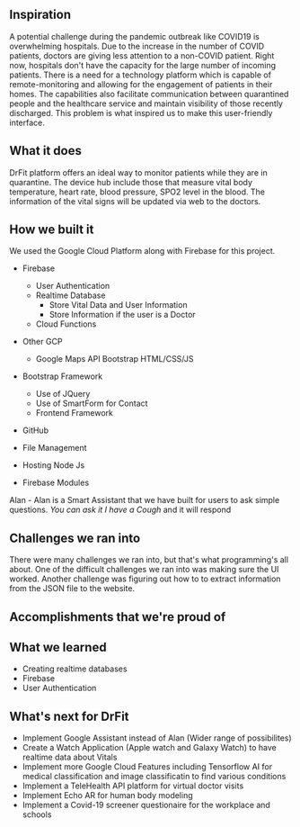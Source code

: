 ## Inspiration
A potential challenge during the pandemic outbreak like COVID19 is overwhelming hospitals. Due to the increase in the number of COVID patients, doctors are giving less attention to a non-COVID patient. Right now, hospitals don't have the capacity for the large number of incoming patients. There is a need for a technology platform which is capable of remote-monitoring and allowing for the engagement of patients in their homes. The capabilities also facilitate communication between quarantined people and the healthcare service and maintain visibility of those recently discharged. This problem is what inspired us to make this user-friendly interface.

## What it does
DrFit platform offers an ideal way to monitor patients while they are in quarantine. The device hub include those that measure vital body temperature, heart rate, blood pressure, SPO2 level in the blood. The information of the vital signs will be updated via web to the doctors.

## How we built it
We used the Google Cloud Platform along with Firebase for this project.
* Firebase
  * User Authentication
  * Realtime Database
    * Store Vital Data and User Information
    * Store Information if the user is a Doctor
  * Cloud Functions
* Other GCP
  * Google Maps API
Bootstrap HTML/CSS/JS
* Bootstrap Framework
  * Use of JQuery
  * Use of SmartForm for Contact
  * Frontend Framework

 * GitHub
  * File Management
  * Hosting
 Node Js
 * Firebase Modules

 Alan - Alan is a Smart Assistant that we have built for users to ask simple questions. *You can ask it I have a Cough* and it will respond

## Challenges we ran into
There were many challenges we ran into, but that's what programming's all about. One of the difficult challenges we ran into was making sure the UI worked. Another challenge was figuring out how to to extract information from the JSON file to the website.

## Accomplishments that we're proud of

## What we learned
* Creating realtime databases
* Firebase
* User Authentication

## What's next for DrFit
* Implement Google Assistant instead of Alan (Wider range of possibilites)
* Create a Watch Application (Apple watch and Galaxy Watch) to have realtime data about Vitals
* Implement more Google Cloud Features including Tensorflow AI for medical classification and image classificatin to find various conditions
* Implement a TeleHealth API platform for virtual doctor visits
* Implement Echo AR for human body modeling
* Implement a Covid-19 screener questionaire for the workplace and schools
